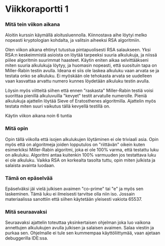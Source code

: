 # Viikkoraportti 1

### Mitä tein viikon aikana
Aloitin kurssin käymällä aloitusluennolla. Kiinnostava aihe löytyi melko nopeasti kryptologian kohdalta, ja valitsin aiheeksi RSA algoritmiin.

Olen viikon aikana ehtinyt tutustua pintapuolisesti RSA salaukseen. Yksi RSA:n keskeimmistä asioista on löytää tarpeeksi suuria alkulukuja, ja niissä piilee algoritmin suurimmat haasteet. Käytin eniten aikaa selvittääkseni miten suuria alkulukuja löytyy, ja huomasin nopeasti, että suosituin tapa on Miller-Rabin testin avulla. Ideana ei siis ole laskea alkuluku vaan arvata se ja testata onko se alkuluku. Ei myöskään ole tehokasta arvata se uudelleen vaan kasvattaa arvattu numero kunnes löydetään alkuluku testin avulla.

Löysin myös viitteitä siihen että ennen "raskasta" Miller-Rabin testiä voisi suorittaa pienillä alkuluvuilla "kevyet" testit arvatulle numerolle. Pieniä alkulukuja ajattelin löytää Sieve of Eratosthenes algoritmilla. Ajattelin myös testata miten suuri vaikutus tällä kevyellä testillä on.

Käytin viikon aikana noin 6 tuntia

### Mitä opin
Opin tällä viikolla että isojen alkulukujen löytäminen ei ole triviaali asia. Opin myös että on algoritmeja joiden lopputulos on "riittävän" oikein kuten esimerkiksi Miller-Rabin algoritmi, joka ei ole 100% varma, että testattu luku on alkuluku. Algoritmi antaa kuitenkin 100% varmuuden jos testattava luku ei ole alkuluku.
Vaikka RSA on korkealta tasolta tuttu, opin miten julkista ja salaista avainta luodaan.

### Tämä on epäselvää
Epäselväksi jäi vielä julkisen avaimen "co-prime" tai "e" ja myös sen laskeminen. Tämä luku ei ilmeisesti tarvitse olla niin iso. Jossain materiaalissa sanottiin että siihen käytetään yleisesti vakiota 65537.

### Mitä seuraavaksi
Seuraavaksi ajattelin toteuttaa yksinkertaisen ohjelman joka luo vaikona annettujen alkulukujen avulla julkisen ja salaisen avaimen. Salaa viestin ja purkaa sen. Ohjelmalle ei tule sen kummempaa käyttöliittymää, vaan ajetaan debuggerilla IDE:ssa.
